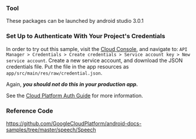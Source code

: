 ### Tool
These packages can be launched by android studio 3.0.1

### Set Up to Authenticate With Your Project's Credentials
In order to try out this sample, visit the [Cloud Console](https://console.cloud.google.com/), and
navigate to:
`API Manager > Credentials > Create credentials > Service account key > New service account`.
Create a new service account, and download the JSON credentials file. Put the file in the app
resources as `app/src/main/res/raw/credential.json`.

Again, ***you should not do this in your production app.***

See the [Cloud Platform Auth Guide](https://cloud.google.com/docs/authentication#developer_workflow)
for more information.

### Reference Code
https://github.com/GoogleCloudPlatform/android-docs-samples/tree/master/speech/Speech
